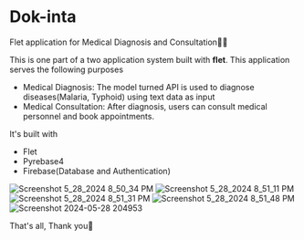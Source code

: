 # Dok-inta
Flet application for Medical Diagnosis and Consultation🧑‍🔬

This is one part of a two application system built with **flet**. 
This application serves the following purposes 

* Medical Diagnosis: The model turned API is used to diagnose diseases(Malaria, Typhoid) using text data as input
* Medical Consultation: After diagnosis, users can consult medical personnel and book appointments. 

It's built with 
* Flet 
* Pyrebase4 
* Firebase(Database and Authentication)

![Screenshot 5_28_2024 8_50_34 PM](https://github.com/Ansell-OK/dok-inta/assets/152567615/a502766c-1172-43b6-bc77-299e53943ca9)
![Screenshot 5_28_2024 8_51_11 PM](https://github.com/Ansell-OK/dok-inta/assets/152567615/12d019d6-e320-460c-9d89-a5bcc348ada4)
![Screenshot 5_28_2024 8_51_31 PM](https://github.com/Ansell-OK/dok-inta/assets/152567615/b6794efd-8c25-4305-bd27-a16860f49ce3)
![Screenshot 5_28_2024 8_51_48 PM](https://github.com/Ansell-OK/dok-inta/assets/152567615/0c273817-b22f-4c0a-acaa-96472153747d)
![Screenshot 2024-05-28 204953](https://github.com/Ansell-OK/dok-inta/assets/152567615/5d7884f9-8fae-4c2e-b99c-edc642676d06)










That's all, Thank you👋
